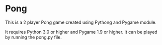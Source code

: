 # Pong

This is a 2 player Pong game created using Pythong and Pygame module. 

It requires Python 3.0 or higher and Pygame 1.9 or higher. It can be played by running the pong.py file. 

